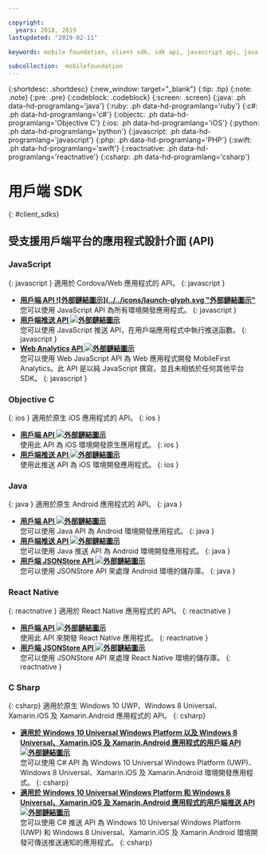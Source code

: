 ```yaml
---

copyright:
  years: 2018, 2019
lastupdated: "2019-02-11"

keywords: mobile foundation, client sdk, sdk api, javascript api, java api, react native api, objective-c api, csharp api

subcollection:  mobilefoundation
---
```


{:shortdesc: .shortdesc}
{:new_window: target="_blank"}
{:tip: .tip}
{:note: .note}
{:pre: .pre}
{:codeblock: .codeblock}
{:screen: .screen}
{:java: .ph data-hd-programlang='java'}
{:ruby: .ph data-hd-programlang='ruby'}
{:c#: .ph data-hd-programlang='c#'}
{:objectc: .ph data-hd-programlang='Objective C'}
{:ios: .ph data-hd-programlang='iOS'}
{:python: .ph data-hd-programlang='python'}
{:javascript: .ph data-hd-programlang='javascript'}
{:php: .ph data-hd-programlang='PHP'}
{:swift: .ph data-hd-programlang='swift'}
{:reactnative: .ph data-hd-programlang='reactnative'}
{:csharp: .ph data-hd-programlang='csharp'}

# 用戶端 SDK
{: #client_sdks}

## 受支援用戶端平台的應用程式設計介面 (API)

### JavaScript
{: javascript }
適用於 Cordova/Web 應用程式的 API。
{: javascript }
* **[用戶端 API ![外部鏈結圖示](../../icons/launch-glyph.svg "外部鏈結圖示"](http://mobilefirstplatform.ibmcloud.com/tutorials/en/foundation/8.0/api/client-side-api/javascript/client/)**  
    您可以使用 JavaScript API 為所有環境開發應用程式。
    {: javascript }
* **[用戶端推送 API ![外部鏈結圖示](../../icons/launch-glyph.svg "外部鏈結圖示")](http://mobilefirstplatform.ibmcloud.com/api-ref/push-hybrid-cordova-js-apidoc/html/refjavascript-mfp-push-hybrid/html/index.html)**  
    您可以使用 JavaScript 推送 API，在用戶端應用程式中執行推送函數。
    {: javascript }
* **[Web Analytics API ![外部鏈結圖示](../../icons/launch-glyph.svg "外部鏈結圖示")](http://mobilefirstplatform.ibmcloud.com/api-ref/wl-web-analytics-client-js-apidoc/html/refjavascript-web-analytics-client/html/index.html)**  
    您可以使用 Web JavaScript API 為 Web 應用程式開發 MobileFirst Analytics。此 API 是以純 JavaScript 撰寫，並且未相依於任何其他平台 SDK。
    {: javascript }

### Objective C
{: ios }
適用於原生 iOS 應用程式的 API。
{: ios }
* **[用戶端 API ![外部鏈結圖示](../../icons/launch-glyph.svg "外部鏈結圖示")](http://mobilefirstplatform.ibmcloud.com/api-ref/wl-ios-objc-apidoc/html/refobjc-worklight-ios/html/index.html)**   
    使用此 API 為 iOS 環境開發原生應用程式。
    {: ios }
* **[用戶端推送 API ![外部鏈結圖示](../../icons/launch-glyph.svg "外部鏈結圖示")](http://mobilefirstplatform.ibmcloud.com/api-ref/push-ios-n-objc-apidoc/html/refobjc-mfp-push-ios-native/html/index.html)**  
    使用此推送 API 為 iOS 環境開發應用程式。
    {: ios }

### Java
{: java }
適用於原生 Android 應用程式的 API。
{: java }
* **[用戶端 API ![外部鏈結圖示](../../icons/launch-glyph.svg "外部鏈結圖示")](http://mobilefirstplatform.ibmcloud.com/api-ref/wl-android-n-java-apidoc/html/refjava-worklight-android-native/html/index.html)**  
    您可以使用 Java API 為 Android 環境開發應用程式。
    {: java }
* **[用戶端推送 API ![外部鏈結圖示](../../icons/launch-glyph.svg "外部鏈結圖示")](http://mobilefirstplatform.ibmcloud.com/api-ref/push-android-n-java-apidoc/html/refjava-mfp-push-android-native/html/index.html)**  
    您可以使用 Java 推送 API 為 Android 環境開發應用程式。
    {: java }
* **[用戶端 JSONStore API ![外部鏈結圖示](../../icons/launch-glyph.svg "外部鏈結圖示")](http://mobilefirstplatform.ibmcloud.com/api-ref/mfp-client-android-jsonstore-8/html/refjava-mfp-client-android-jsonstore/html/)**  
    您可以使用 JSONStore API 來處理 Android 環境的儲存庫。
    {: java }

### React Native
{: reactnative }
適用於 React Native 應用程式的 API。
{: reactnative }

* **[用戶端 API ![外部鏈結圖示](../../icons/launch-glyph.svg "外部鏈結圖示")](http://mobilefirstplatform.ibmcloud.com/api-ref/ibm-mobile-first-reactnative/html/refreactnative-mfp-apidoc/html/index.html)**   
    使用此 API 來開發 React Native 應用程式。
    {: reactnative }
* **[用戶端 JSONStore API ![外部鏈結圖示](../../icons/launch-glyph.svg "外部鏈結圖示")](http://mobilefirstplatform.ibmcloud.com/api-ref/ibm-mobile-first-reactnative-jsonstore/html/refreactnative-jsonstore-mfp-apidoc/html/index.html)**   
    您可以使用 JSONStore API 來處理 React Native 環境的儲存庫。
    {: reactnative }

### C Sharp
{: csharp}
適用於原生 Windows 10 UWP、Windows 8 Universal、Xamarin.iOS 及 Xamarin.Android 應用程式的 API。
{: csharp}
* **[適用於 Windows 10 Universal Windows Platform 以及 Windows 8 Universal、Xamarin.iOS 及 Xamarin.Android 應用程式的用戶端 API ![外部鏈結圖示](../../icons/launch-glyph.svg "外部鏈結圖示")](http://public.dhe.ibm.com/software/products/en/MobileFirstPlatform/docs/v800/mfpf_csharp_win8_native_client_api.pdf)**  
    您可以使用 C# API 為 Windows 10 Universal Windows Platform (UWP)、Windows 8 Universal、Xamarin.iOS 及 Xamarin.Android 環境開發應用程式。
    {: csharp}
* **[適用於 Windows 10 Universal Windows Platform 和 Windows 8 Universal、Xamarin.iOS 及 Xamarin.Android 應用程式的用戶端推送 API ![外部鏈結圖示](../../icons/launch-glyph.svg "外部鏈結圖示")](http://public.dhe.ibm.com/software/products/en/MobileFirstPlatform/docs/v800/mfpf_csharp_win8_native_client_push_api.pdf)**  
    您可以使用 C# 推送 API 為 Windows 10 Universal Windows Platform (UWP) 和 Windows 8 Universal、Xamarin.iOS 及 Xamarin.Android 環境開發可傳送推送通知的應用程式。
    {: csharp}
